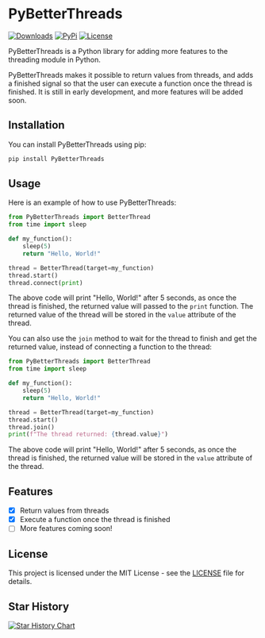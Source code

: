 # PyBetterThreads

[![Downloads](https://static.pepy.tech/badge/pybetterthreads)](https://pepy.tech/project/pybetterthreads)
[![PyPi](https://img.shields.io/pypi/v/PyBetterThreads.svg)](https://pypi.python.org/pypi/PyBetterThreads)
[![License](https://img.shields.io/github/license/theAbdoSabbagh/PyBetterThreads.svg?color=black)](https://github.com/theAbdoSabbagh/PyBetterThreads/blob/main/LICENSE)

PyBetterThreads is a Python library for adding more features to the threading module in Python. 

PyBetterThreads makes it possible to return values from threads, and adds a finished signal so that the user can execute a function once the thread is finished. It is still in early development, and more features will be added soon.

## Installation
You can install PyBetterThreads using pip:
```bash
pip install PyBetterThreads
```

## Usage
Here is an example of how to use PyBetterThreads:
```python
from PyBetterThreads import BetterThread
from time import sleep

def my_function():
    sleep(5)
    return "Hello, World!"

thread = BetterThread(target=my_function)
thread.start()
thread.connect(print)
```
The above code will print "Hello, World!" after 5 seconds, as once the thread is finished, the returned value will passed to the `print` function. The returned value of the thread will be stored in the `value` attribute of the thread.

You can also use the `join` method to wait for the thread to finish and get the returned value, instead of connecting a function to the thread:
```python
from PyBetterThreads import BetterThread
from time import sleep

def my_function():
    sleep(5)
    return "Hello, World!"

thread = BetterThread(target=my_function)
thread.start()
thread.join()
print(f"The thread returned: {thread.value}")
```
The above code will print "Hello, World!" after 5 seconds, as once the thread is finished, the returned value will be stored in the `value` attribute of the thread.

## Features
- [x] Return values from threads
- [x] Execute a function once the thread is finished
- [ ] More features coming soon!

## License
This project is licensed under the MIT License - see the [LICENSE](LICENSE) file for details.

## Star History
[![Star History Chart](https://api.star-history.com/svg?repos=theAbdoSabbagh/PyBetterThreads&type=Date&theme=dark)](https://star-history.com/#theAbdoSabbagh/PyBetterThreads&Date&theme=dark)
